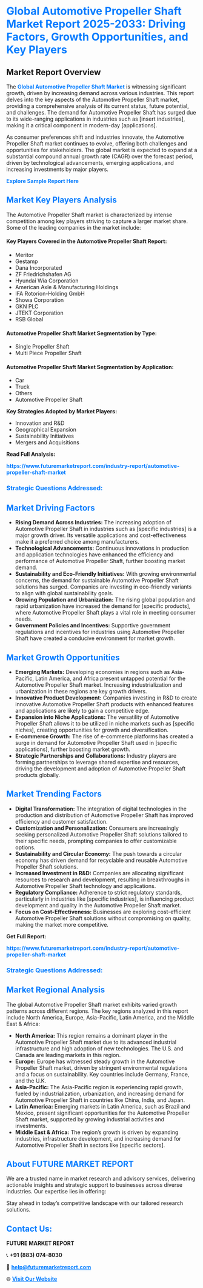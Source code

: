 <h1 style="color: #007BFF;">Global Automotive Propeller Shaft Market Report 2025-2033: Driving Factors, Growth Opportunities, and Key Players</h1>

<section id="overview">
<h2>Market Report Overview</h2>
<p>The <a href="https://www.futuremarketreport.com/industry-report/automotive-propeller-shaft-market" style="color: #007BFF; text-decoration: none;"><strong>Global Automotive Propeller Shaft Market</strong></a> is witnessing significant growth, driven by increasing demand across various industries. This report delves into the key aspects of the Automotive Propeller Shaft market, providing a comprehensive analysis of its current status, future potential, and challenges. The demand for Automotive Propeller Shaft has surged due to its wide-ranging applications in industries such as [insert industries], making it a critical component in modern-day [applications].</p>
<p>As consumer preferences shift and industries innovate, the Automotive Propeller Shaft market continues to evolve, offering both challenges and opportunities for stakeholders. The global market is expected to expand at a substantial compound annual growth rate (CAGR) over the forecast period, driven by technological advancements, emerging applications, and increasing investments by major players.</p>
</section>

<section id="overview">
<p><a href="https://www.futuremarketreport.com/request-sample/reportId=111366" style="color: #007BFF; text-decoration: none;"><strong>Explore Sample Report Here</strong></a></p>
</section>

<section id="key-players">
<h2 style="color: #007BFF;">Market Key Players Analysis</h2>
<p>The Automotive Propeller Shaft market is characterized by intense competition among key players striving to capture a larger market share. Some of the leading companies in the market include:</p>
<h4>Key Players Covered in the Automotive Propeller Shaft Report:</h4>
<ul><li>Meritor</li><li>Gestamp</li><li>Dana Incorporated</li><li>ZF Friedrichshafen AG</li><li>Hyundai Wia Corporation</li><li>American Axle &amp; Manufacturing Holdings</li><li>IFA Rotorion-Holding GmbH</li><li>Showa Corporation</li><li>GKN PLC</li><li>JTEKT Corporation</li><li>RSB Global</li></ul>
<h4>Automotive Propeller Shaft Market Segmentation by Type:</h4>
<ul><li>Single Propeller Shaft</li><li>Multi Piece Propeller Shaft</li></ul>

<h4>Automotive Propeller Shaft Market Segmentation by Application:</h4>
<ul><li>Car</li><li>Truck</li><li>Others</li><li>Automotive Propeller Shaft</li></ul>
<p><strong>Key Strategies Adopted by Market Players:</strong></p>
<ul>
<li>Innovation and R&D</li>
<li>Geographical Expansion</li>
<li>Sustainability Initiatives</li>
<li>Mergers and Acquisitions</li>
</ul>
</section>

<section>
<p><strong>Read Full Analysis: </strong></p><a href="https://www.futuremarketreport.com/industry-report/automotive-propeller-shaft-market" style="color: #007BFF; text-decoration: none;"><strong>https://www.futuremarketreport.com/industry-report/automotive-propeller-shaft-market</strong></a>
<h3 style="color: #007BFF;">Strategic Questions Addressed:</h3>
</section>

<section id="driving-factors">
<h2 style="color: #007BFF;">Market Driving Factors</h2>
<ul>
<li><strong>Rising Demand Across Industries:</strong> The increasing adoption of Automotive Propeller Shaft in industries such as [specific industries] is a major growth driver. Its versatile applications and cost-effectiveness make it a preferred choice among manufacturers.</li>
<li><strong>Technological Advancements:</strong> Continuous innovations in production and application technologies have enhanced the efficiency and performance of Automotive Propeller Shaft, further boosting market demand.</li>
<li><strong>Sustainability and Eco-Friendly Initiatives:</strong> With growing environmental concerns, the demand for sustainable Automotive Propeller Shaft solutions has surged. Companies are investing in eco-friendly variants to align with global sustainability goals.</li>
<li><strong>Growing Population and Urbanization:</strong> The rising global population and rapid urbanization have increased the demand for [specific products], where Automotive Propeller Shaft plays a vital role in meeting consumer needs.</li>
<li><strong>Government Policies and Incentives:</strong> Supportive government regulations and incentives for industries using Automotive Propeller Shaft have created a conducive environment for market growth.</li>
</ul>
</section>

<section id="growth-opportunities">
<h2 style="color: #007BFF;">Market Growth Opportunities</h2>
<ul>
<li><strong>Emerging Markets:</strong> Developing economies in regions such as Asia-Pacific, Latin America, and Africa present untapped potential for the Automotive Propeller Shaft market. Increasing industrialization and urbanization in these regions are key growth drivers.</li>
<li><strong>Innovative Product Development:</strong> Companies investing in R&D to create innovative Automotive Propeller Shaft products with enhanced features and applications are likely to gain a competitive edge.</li>
<li><strong>Expansion into Niche Applications:</strong> The versatility of Automotive Propeller Shaft allows it to be utilized in niche markets such as [specific niches], creating opportunities for growth and diversification.</li>
<li><strong>E-commerce Growth:</strong> The rise of e-commerce platforms has created a surge in demand for Automotive Propeller Shaft used in [specific applications], further boosting market growth.</li>
<li><strong>Strategic Partnerships and Collaborations:</strong> Industry players are forming partnerships to leverage shared expertise and resources, driving the development and adoption of Automotive Propeller Shaft products globally.</li>
</ul>
</section>

<section id="trending-factors">
<h2 style="color: #007BFF;">Market Trending Factors</h2>
<ul>
<li><strong>Digital Transformation:</strong> The integration of digital technologies in the production and distribution of Automotive Propeller Shaft has improved efficiency and customer satisfaction.</li>
<li><strong>Customization and Personalization:</strong> Consumers are increasingly seeking personalized Automotive Propeller Shaft solutions tailored to their specific needs, prompting companies to offer customizable options.</li>
<li><strong>Sustainability and Circular Economy:</strong> The push towards a circular economy has driven demand for recyclable and reusable Automotive Propeller Shaft solutions.</li>
<li><strong>Increased Investment in R&D:</strong> Companies are allocating significant resources to research and development, resulting in breakthroughs in Automotive Propeller Shaft technology and applications.</li>
<li><strong>Regulatory Compliance:</strong> Adherence to strict regulatory standards, particularly in industries like [specific industries], is influencing product development and quality in the Automotive Propeller Shaft market.</li>
<li><strong>Focus on Cost-Effectiveness:</strong> Businesses are exploring cost-efficient Automotive Propeller Shaft solutions without compromising on quality, making the market more competitive.</li>
</ul>
</section>

<section>
<p><strong>Get Full Report: </strong></p><a href="https://www.futuremarketreport.com/industry-report/automotive-propeller-shaft-market" style="color: #007BFF; text-decoration: none;"><strong>https://www.futuremarketreport.com/industry-report/automotive-propeller-shaft-market</strong></a>
<h3 style="color: #007BFF;">Strategic Questions Addressed:</h3>
</section>


<section id="regional-analysis">
<h2 style="color: #007BFF;">Market Regional Analysis</h2>
<p>The global Automotive Propeller Shaft market exhibits varied growth patterns across different regions. The key regions analyzed in this report include North America, Europe, Asia-Pacific, Latin America, and the Middle East & Africa:</p>
<ul>
<li><strong>North America:</strong> This region remains a dominant player in the Automotive Propeller Shaft market due to its advanced industrial infrastructure and high adoption of new technologies. The U.S. and Canada are leading markets in this region.</li>
<li><strong>Europe:</strong> Europe has witnessed steady growth in the Automotive Propeller Shaft market, driven by stringent environmental regulations and a focus on sustainability. Key countries include Germany, France, and the U.K.</li>
<li><strong>Asia-Pacific:</strong> The Asia-Pacific region is experiencing rapid growth, fueled by industrialization, urbanization, and increasing demand for Automotive Propeller Shaft in countries like China, India, and Japan.</li>
<li><strong>Latin America:</strong> Emerging markets in Latin America, such as Brazil and Mexico, present significant opportunities for the Automotive Propeller Shaft market, supported by growing industrial activities and investments.</li>
<li><strong>Middle East & Africa:</strong> The region’s growth is driven by expanding industries, infrastructure development, and increasing demand for Automotive Propeller Shaft in sectors like [specific sectors].</li>
</ul>
</section>

<footer>
<h2 style="color: #007BFF;">About FUTURE MARKET REPORT</h2>
<p>We are a trusted name in market research and advisory services, delivering actionable insights and strategic support to businesses across diverse industries. Our expertise lies in offering:</p>

<p>Stay ahead in today’s competitive landscape with our tailored research solutions.</p>

<h2 style="color: #007BFF;">Contact Us:</h2>
<p><strong>FUTURE MARKET REPORT</strong></p>
<p>📞 <strong>+91 (883) 074-8030</strong></p>
<p>📧 <strong><a href="mailto:help@futuremarketreport.com" style="color: #007BFF;">help@futuremarketreport.com</a></strong></p>
<p>🌐 <strong><a href="https://www.futuremarketreport.com/" style="color: #007BFF;">Visit Our Website</a></strong></p>
</footer>
